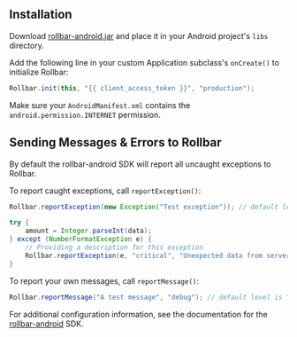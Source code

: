 ## Installation

Download <a href="https://github.com/rollbar/rollbar-android/releases/latest" target="_blank" rel="noopener">rollbar-android.jar</a> and place it in your Android project's `libs` directory.

Add the following line in your custom Application subclass's `onCreate()` to initialize Rollbar:

```java
Rollbar.init(this, "{{ client_access_token }}", "production");
```

Make sure your `AndroidManifest.xml` contains the `android.permission.INTERNET` permission.

## Sending Messages & Errors to Rollbar

By default the rollbar-android SDK will report all uncaught exceptions to Rollbar.

To report caught exceptions, call `reportException()`:

```java
Rollbar.reportException(new Exception("Test exception")); // default level is "warning"

try {
    amount = Integer.parseInt(data);
} except (NumberFormatException e) {
    // Providing a description for this exception
    Rollbar.reportException(e, "critical", "Unexpected data from server");
}
```

To report your own messages, call `reportMessage()`:

```java
Rollbar.reportMessage("A test message", "debug"); // default level is "info"
```

For additional configuration information, see the documentation for the <a href="https://github.com/rollbar/rollbar-android " target="_blank" rel="noopener">rollbar-android</a> SDK.
